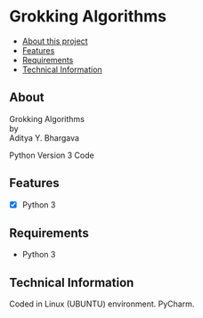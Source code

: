 # Grokking Algorithms


- [About this project](#about)
- [Features](#features)
- [Requirements](#requirements)
- [Technical Information](#technical_information)

<a name="about"></a>
## About
Grokking Algorithms  
by  
Aditya Y. Bhargava  
  
Python Version 3 Code

<a name="features"></a>
## Features
- [x] Python 3


<a name="requirements"></a>
## Requirements
- Python 3

<a name="technical_information"></a>
## Technical Information

Coded in Linux (UBUNTU) environment.
PyCharm.
